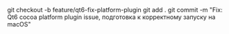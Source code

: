 

git checkout -b feature/qt6-fix-platform-plugin
git add .
git commit -m "Fix: Qt6 cocoa platform plugin issue, подготовка к корректному запуску на macOS"